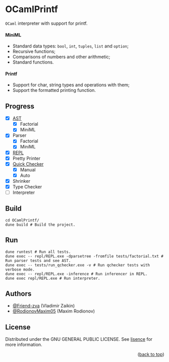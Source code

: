 <a name="readme-top"></a>

# OCamlPrintf

`OCaml` interpreter with support for printf.

#### MiniML

- Standard data types: `bool`, `int`, `tuples`, `list` and `option`;
- Recursive functions;
- Comparisons of numbers and other arithmetic;
- Standard functions.

#### Printf

- Support for char, string types and operations with them;
- Support the formatted printing function.

## Progress

- [x] [AST](https://en.wikipedia.org/wiki/Abstract_syntax_tree)
  - [x] Factorial
  - [x] MiniML
- [x] Parser
  - [x] Factorial
  - [x] MiniML
- [x] [REPL](https://en.wikipedia.org/wiki/Read–eval–print_loop)
- [x] Pretty Printer
- [x] [Quick Checker](https://en.wikipedia.org/wiki/QuickCheck)
  - [x] Manual
  - [x] Auto
- [x] Shrinker
- [x] Type Checker
- [ ] Interpreter

## Build

```shell
cd OCamlPrintf/
dune build # Build the project.
```

## Run

```shell
dune runtest # Run all tests.
dune exec -- repl/REPL.exe -dparsetree -fromfile tests/factorial.txt # Run parser tests and see AST.
dune exec -- tests/run_qchecker.exe -v # Run qchecker tests with verbose mode.
dune exec -- repl/REPL.exe -inference # Run inferencer in REPL.
dune exec repl/REPL.exe # Run interpreter.
```

## Authors

- [@Friend-zva](https://github.com/Friend-zva) (Vladimir Zaikin)
- [@RodionovMaxim05](https://github.com/RodionovMaxim05) (Maxim Rodionov)

## License

Distributed under the GNU GENERAL PUBLIC LICENSE. See [lisence](COPYING) for more information.

<p align="right">(<a href="#readme-top">back to top</a>)</p>
